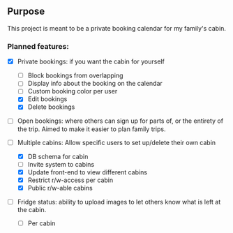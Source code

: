 ## Purpose

This project is meant to be a private booking calendar for my family's cabin.

### Planned features:
- [x] Private bookings: if you want the cabin for yourself
  - [ ] Block bookings from overlapping
  - [ ] Display info about the booking on the calendar
  - [ ] Custom booking color per user
  - [x] Edit bookings
  - [x] Delete bookings
  
- [ ] Open bookings: where others can sign up for parts of, or the entirety of the trip. Aimed to make it easier to plan
  family trips.

- [ ] Multiple cabins: Allow specific users to set up/delete their own cabin
  - [x] DB schema for cabin
  - [ ] Invite system to cabins
  - [x] Update front-end to view different cabins
  - [x] Restrict r/w-access per cabin
  - [x] Public r/w-able cabins

- [ ] Fridge status: ability to upload images to let others know what is left at the cabin.
  - [ ] Per cabin
